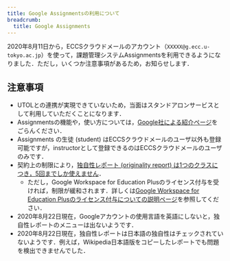 ```yaml
---
title: Google Assignmentsの利用について
breadcrumb:
  title: Google Assignments
---
```


2020年8月11日から，ECCSクラウドメールのアカウント（`XXXXX@g.ecc.u-tokyo.ac.jp`）を使って，課題管理システムAssignmentsを利用できるようになりました．ただし，いくつか注意事項があるため，お知らせします．

## 注意事項
* UTOLとの連携が実現できていないため，当面はスタンドアロンサービスとして利用していただくことになります．
* Assignmentsの機能や，使い方については，[Google社による紹介ページ](https://edu.google.com/intl/ja/assignments/?modal_active=none)をごらんください．
* Assignments の生徒 (student) はECCSクラウドメールのユーザ以外も登録可能ですが，instructorとして登録できるのはECCSクラウドメールのユーザのみです．
* 契約上の制限により，[独自性レポート (originality report) は1つのクラスにつき，5回までしか使えません](https://edu.google.com/intl/ALL_jp/workspace-for-education/assignments/originality/)．
  * ただし，Google Workspace for Education Plusのライセンス付与を受ければ，制限が緩和されます．詳しくは[Google Workspace for Education Plusのライセンス付与についての説明ページ](/google/misc/education-plus/)を参照してください．
* 2020年8月22日現在，Googleアカウントの使用言語を英語にしないと，独自性レポートのメニューは出ないようです．
* 2020年8月22日現在，独自性レポートは日本語の独自性はチェックされていないようです．例えば，Wikipedia日本語版をコピーしたレポートでも問題を検出できませんでした．
